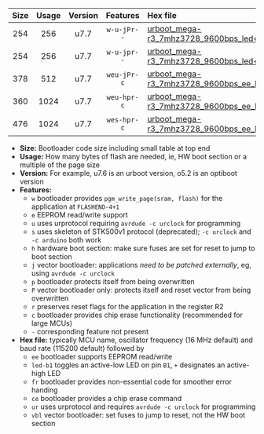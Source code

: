 |Size|Usage|Version|Features|Hex file|
|:-:|:-:|:-:|:-:|:--|
|254|256|u7.7|`w-u-jPr--`|[urboot_mega-r3_7mhz3728_9600bps_led+b7_ur_vbl.hex](https://raw.githubusercontent.com/stefanrueger/urboot.hex/main/boards/mega-r3/fcpu_7mhz3728/9600_bps/urboot_mega-r3_7mhz3728_9600bps_led+b7_ur_vbl.hex)|
|254|256|u7.7|`w-u-jpr--`|[urboot_mega-r3_7mhz3728_9600bps_led+b7_fr_ur_vbl.hex](https://raw.githubusercontent.com/stefanrueger/urboot.hex/main/boards/mega-r3/fcpu_7mhz3728/9600_bps/urboot_mega-r3_7mhz3728_9600bps_led+b7_fr_ur_vbl.hex)|
|378|512|u7.7|`weu-jPr-c`|[urboot_mega-r3_7mhz3728_9600bps_ee_led+b7_fr_ce_ur_vbl.hex](https://raw.githubusercontent.com/stefanrueger/urboot.hex/main/boards/mega-r3/fcpu_7mhz3728/9600_bps/urboot_mega-r3_7mhz3728_9600bps_ee_led+b7_fr_ce_ur_vbl.hex)|
|360|1024|u7.7|`weu-hpr-c`|[urboot_mega-r3_7mhz3728_9600bps_ee_led+b7_fr_ce_ur.hex](https://raw.githubusercontent.com/stefanrueger/urboot.hex/main/boards/mega-r3/fcpu_7mhz3728/9600_bps/urboot_mega-r3_7mhz3728_9600bps_ee_led+b7_fr_ce_ur.hex)|
|476|1024|u7.7|`wes-hpr-c`|[urboot_mega-r3_7mhz3728_9600bps_ee_led+b7_fr_ce.hex](https://raw.githubusercontent.com/stefanrueger/urboot.hex/main/boards/mega-r3/fcpu_7mhz3728/9600_bps/urboot_mega-r3_7mhz3728_9600bps_ee_led+b7_fr_ce.hex)|

- **Size:** Bootloader code size including small table at top end
- **Usage:** How many bytes of flash are needed, ie, HW boot section or a multiple of the page size
- **Version:** For example, u7.6 is an urboot version, o5.2 is an optiboot version
- **Features:**
  + `w` bootloader provides `pgm_write_page(sram, flash)` for the application at `FLASHEND-4+1`
  + `e` EEPROM read/write support
  + `u` uses urprotocol requiring `avrdude -c urclock` for programming
  + `s` uses skeleton of STK500v1 protocol (deprecated); `-c urclock` and `-c arduino` both work
  + `h` hardware boot section: make sure fuses are set for reset to jump to boot section
  + `j` vector bootloader: applications *need to be patched externally*, eg, using `avrdude -c urclock`
  + `p` bootloader protects itself from being overwritten
  + `P` vector bootloader only: protects itself and reset vector from being overwritten
  + `r` preserves reset flags for the application in the register R2
  + `c` bootloader provides chip erase functionality (recommended for large MCUs)
  + `-` corresponding feature not present
- **Hex file:** typically MCU name, oscillator frequency (16 MHz default) and baud rate (115200 default) followed by
  + `ee` bootloader supports EEPROM read/write
  + `led-b1` toggles an active-low LED on pin `B1`, `+` designates an active-high LED
  + `fr` bootloader provides non-essential code for smoother error handing
  + `ce` bootloader provides a chip erase command
  + `ur` uses urprotocol and requires `avrdude -c urclock` for programming
  + `vbl` vector bootloader: set fuses to jump to reset, not the HW boot section
